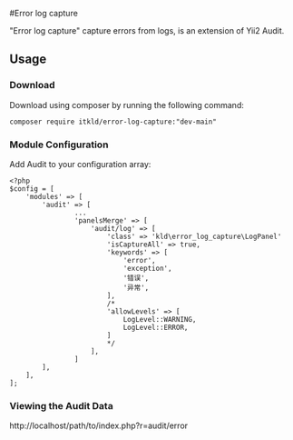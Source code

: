 #Error log capture

"Error log capture" capture errors from logs, is an extension of Yii2 Audit.

## Usage

###  Download
Download using composer by running the following command:
```
composer require itkld/error-log-capture:"dev-main"
```

### Module Configuration
Add Audit to your configuration array:
```
<?php
$config = [
    'modules' => [
        'audit' => [
                ...
                'panelsMerge' => [
                    'audit/log' => [
                        'class' => 'kld\error_log_capture\LogPanel'
                        'isCaptureAll' => true,
                        'keywords' => [
                            'error',
                            'exception',
                            '错误',
                            '异常',
                        ],
                        /*
                        'allowLevels' => [
                            LogLevel::WARNING,
                            LogLevel::ERROR,
                        ]
                        */
                    ],
                ]
        ],
    ],
];
```

### Viewing the Audit Data
http://localhost/path/to/index.php?r=audit/error